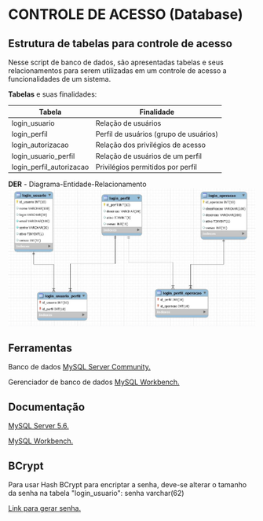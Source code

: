 # CONTROLE DE ACESSO (Database) #
## Estrutura de tabelas para controle de acesso ##

Nesse script de banco de dados, são apresentadas tabelas e 
seus relacionamentos para serem utilizadas em um controle de acesso 
a funcionalidades de um sistema.


**Tabelas** e suas finalidades:

| Tabela                   | Finalidade                               |
|------------------------- | -----------------------------------------|
| login_usuario            | Relação de usuários                      |
| login_perfil             | Perfil de usuários (grupo de usuários)   |
| login_autorizacao        | Relação dos privilégios de acesso        |
| login_usuario_perfil     | Relação de usuários de um perfil         |
| login_perfil_autorizacao | Privilégios permitidos por perfil        |


**DER** - Diagrama-Entidade-Relacionamento
![enter image description here](https://raw.githubusercontent.com/osmarmartins/database-controle-de-acesso/master/DER.JPG)


## Ferramentas ##
Banco de dados [MySQL Server Community.](https://dev.mysql.com/downloads/mysql/5.6.html)

Gerenciador de banco de dados [MySQL Workbench.](https://dev.mysql.com/downloads/workbench/)


## Documentação ##
[MySQL Server 5.6.](https://dev.mysql.com/doc/refman/5.6/en/)

[MySQL Workbench.](https://dev.mysql.com/doc/workbench/en/)


## BCrypt ##
Para usar Hash BCrypt para encriptar a senha, deve-se alterar o tamanho da senha na tabela "login_usuario": senha varchar(62)

[Link para gerar senha.](https://bcrypt-generator.com/)

